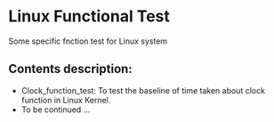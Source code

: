 # Linux Functional Test
Some specific fnction test for Linux system

## Contents description:
- Clock_function_test: To test the baseline of time taken about clock function in Linux Kernel.
- To be continued ...
